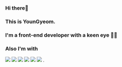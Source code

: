 ### Hi there👋 
### This is YounGyeom.
### I'm a front-end developer with a keen eye 👀💖 
### Also I'm with
<span>
<img src="https://img.shields.io/badge/HTML-red?style=flat-square&logo=HTML5&logoColor=white"/>
<img src="https://img.shields.io/badge/css-blue?style=flat-square&logo=CSS3&logoColor=white"/>
<img src="https://img.shields.io/badge/SCSS-pink?style=flat-square&logo=SCSS&logoColor=white"/>
<img src="https://img.shields.io/badge/Javascript-orange?style=flat-square&logo=JavaScript&logoColor=white"/>
<img src="https://img.shields.io/badge/Typescript-blue?style=flat-square&logo=TypeScript&logoColor=white"/>
<img src="https://img.shields.io/badge/React-9cf?style=flat-square&logo=React&logoColor=white"/>
</span>.
<!--
**DJaneLee/DJaneLee** is a ✨ _special_ ✨ repository because its `README.md` (this file) appears on your GitHub profile.

